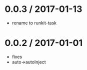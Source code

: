
0.0.3 / 2017-01-13
==================

  * rename to runkit-task

0.0.2 / 2017-01-01
==================

  * fixes
  * auto->autoInject
